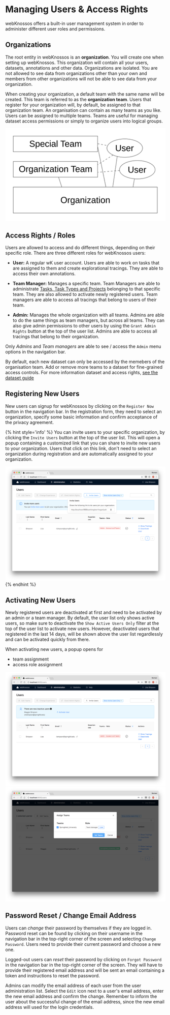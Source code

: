 # Managing Users & Access Rights

webKnossos offers a built-in user management system in order to administer different user roles and permissions.


## Organizations

The root entity in webKnossos is an **organization**.
You will create one when setting up webKnossos.
This organization will contain all your users, datasets, annotations and other data.
Organizations are isolated.
You are not allowed to see data from organizations other than your own and members from other organizations will not be able to see data from your organization.

When creating your organization, a default team with the same name will be created.
This team is referred to as the **organization team**.
Users that register for your organization will, by default, be assigned to that organization team.
An organisation can contain as many teams as you like. 
Users can be assigned to multiple teams.
Teams are useful for managing dataset access permissions or simply to organize users into logical groups.

![All users, annotations and datasets belong to an organizations. By default, all users are assigned to the organisation team. Further teams can be created for fine-grained access permisssions.](images/teams.png)


## Access Rights / Roles

Users are allowed to access and do different things, depending on their specific role.
There are three different roles for webKnossos users:

  - __User:__ A regular wK user account. Users are able to work on tasks that are assigned to them and create explorational tracings. They are able to access their own annotations.

  - __Team Manager:__ Manages a specific team. Team Managers are able to administrate [Tasks, Task Types and Projects](./tasks.md) belonging to that specific team. They are also allowed to activate newly registered users. Team managers are able to access all tracings that belong to users of their team.

  - __Admin:__ Manages the whole organization with all teams. Admins are able to do the same things as team managers, but across all teams. They can also give admin permissions to other users by using the `Grant Admin Rights` button at the top of the user list. Admins are able to access all tracings that belong to their organization.

Only *Admins* and *Team managers* are able to see / access the `Admin` menu options in the navigation bar.

By default, each new dataset can only be accessed by the memebers of the organisation team. Add or remove more teams to a dataset for fine-grained access controls. For more information dataset and access rights, [see the dataset guide](./sharing.md#general)

## Registering New Users

New users can signup for webKnossos by clicking on the `Register Now` button in the navigation bar.
In the registration form, they need to select an organization, specify some basic information and confirm acceptance of the privacy agreement.

{% hint style='info' %}
You can invite users to your specific organization, by clicking the `Invite Users` button at the top of the user list. This will open a popup containing a customized link that you can share to invite new users to your organization.
Users that click on this link, don't need to select an organization during registration and are automatically assigned to your organization.

![Send an invite link to new users](./images/users_invite.png)
{% endhint %}


## Activating New Users

Newly registered users are deactivated at first and need to be activated by an admin or a team manager.
By default, the user list only shows active users, so make sure to deactivate the `Show Active Users Only` filter at the top of the user list to activate new users.
However, deactivated users that registered in the last 14 days, will be shown above the user list regardlessly and can be activated quickly from there.

When activating new users, a popup opens for
  - team assignment
  - access role assignment

![Activate new users](./images/users_activate1.png)
![Assign roles to new users](./images/users_activate2.png)

## Password Reset / Change Email Address

Users can _change_ their password by themselves if they are logged in. Password reset can be found by clicking on their username in the navigation bar in the top-right corner of the screen and selecting `Change Password`. Users need to provide their current password and choose a new one.

Logged-out users can _reset_ their password by clicking on `Forgot Password` in the navigation bar in the top-right corner of the screen. They will have to provide their registered email address and will be sent an email containing a token and instructions to reset the password.

Admins can modify the email address of each user from the user administration list. Select the `Edit` icon next to a user's email address, enter the new email address and confirm the change. Remember to inform the user about the successful change of the email address, since the new email address will used for the login credentials.
